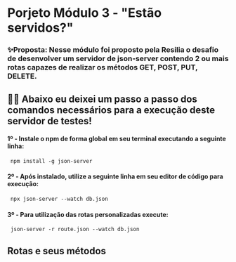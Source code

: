 # Porjeto Módulo 3 - "Estão servidos?"


### ✨Proposta: Nesse módulo foi proposto pela Resilia o desafio de desenvolver um servidor de json-server contendo 2 ou mais rotas capazes de realizar os métodos GET, POST, PUT, DELETE.

## 🚶🏿 Abaixo eu deixei um passo a passo dos comandos necessários para a execução deste servidor de testes!


#### 1º - Instale o npm de forma global em seu terminal executando a seguinte linha:
     npm install -g json-server
     
#### 2º - Após instalado, utilize a seguinte linha em seu editor de código para execução:
     npx json-server --watch db.json

#### 3º - Para utilização das rotas personalizadas execute:
     json-server -r route.json --watch db.json
     


## Rotas e seus métodos
